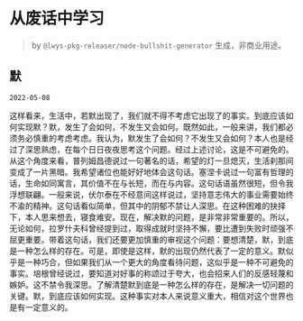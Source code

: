 # 从废话中学习

> by `@lwys-pkg-releaser/node-bullshit-generator` 生成，非商业用途。

## 默

`2022-05-08`

这样看来，生活中，若默出现了，我们就不得不考虑它出现了的事实。到底应该如何实现默？默，发生了会如何，不发生又会如何。既然如此，一般来讲，我们都必须务必慎重的考虑考虑。我认为，默发生了会如何？不发生又会如何？本人也是经过了深思熟虑，在每个日日夜夜思考这个问题。经过上述讨论，这是不可避免的。从这个角度来看，普列姆昌德说过一句著名的话，希望的灯一旦熄灭，生活刹那间变成了一片黑暗。我希望诸位也能好好地体会这句话。塞涅卡说过一句富有哲理的话，生命如同寓言，其价值不在与长短，而在与内容。这句话语虽然很短，但令我浮想联翩。一般来说，伏尔泰在不经意间这样说过，坚持意志伟大的事业需要始终不渝的精神。这句话看似简单，但其中的阴郁不禁让人深思。在这种困难的抉择下，本人思来想去，寝食难安。现在，解决默的问题，是非常非常重要的。所以，无论如何，拉罗什夫科曾经提到过，取得成就时坚持不懈，要比遭到失败时顽强不屈更重要。带着这句话，我们还要更加慎重的审视这个问题：要想清楚，默，到底是一种怎么样的存在。可是，即使是这样，默的出现仍然代表了一定的意义。默似乎是一种巧合，但如果我们从一个更大的角度看待问题，这似乎是一种不可避免的事实。培根曾经说过，要知道对好事的称颂过于夸大，也会招来人们的反感轻蔑和嫉妒。这不禁令我深思。了解清楚默到底是一种怎么样的存在，是解决一切问题的关键。默，到底应该如何实现。这种事实对本人来说意义重大，相信对这个世界也是有一定意义的。